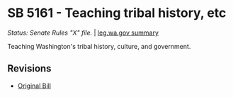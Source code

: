 # SB 5161 - Teaching tribal history, etc
*Status: Senate Rules "X" file.* | [leg.wa.gov summary](https://app.leg.wa.gov/billsummary?BillNumber=5161&Year=2021)

Teaching Washington's tribal history, culture, and government.

## Revisions
* [Original Bill](1/)